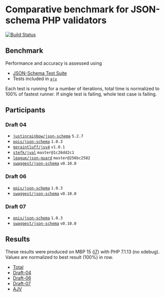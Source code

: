 # Comparative benchmark for JSON-schema PHP validators

[![Build Status](https://travis-ci.org/swaggest/php-json-schema-bench.svg?branch=master)](https://travis-ci.org/swaggest/php-json-schema-bench)

## Benchmark

Performance and accuracy is assessed using
* [JSON-Schema Test Suite](https://github.com/json-schema-org/JSON-Schema-Test-Suite.git)
* Tests included in [`ajv`](https://github.com/epoberezkin/ajv/tree/master/spec/tests/schemas)

Each test is running for a number of iterations, total time is normalized to 100% of fastest runner.
If single test is failing, whole test case is failing.

## Participants

### Draft 04

* [`justinrainbow/json-schema`](https://github.com/justinrainbow/json-schema) `5.2.7`
* [`opis/json-schema`](https://github.com/opis/json-schema) `1.0.3`
* [`geraintluff/jsv4`](https://github.com/geraintluff/jsv4-php) `v1.0.1`
* [`stefk/jval`](https://github.com/stefk/JVal) `master@1c26dd2c1`
* [`league/json-guard`](https://github.com/thephpleague/json-guard) `master@256bc2582`
* [`swaggest/json-schema`](https://github.com/swaggest/php-json-schema) `v0.10.0`

### Draft 06

* [`opis/json-schema`](https://github.com/opis/json-schema) `1.0.3`
* [`swaggest/json-schema`](https://github.com/swaggest/php-json-schema) `v0.10.0`

### Draft 07

* [`opis/json-schema`](https://github.com/opis/json-schema) `1.0.3`
* [`swaggest/json-schema`](https://github.com/swaggest/php-json-schema) `v0.10.0`

## Results

These results were produced on MBP 15 ([i7](https://www.cpubenchmark.net/cpu.php?cpu=Intel+Core+i7-4770HQ+%40+2.20GHz)) with PHP 7.1.13 (no xdebug).
Values are normalized to best result (100%) in row.

* [Total](report-total.md)
* [Draft-04](report-draft-04.md)
* [Draft-06](report-draft-06.md)
* [Draft-07](report-draft-07.md)
* [AJV](report-ajv.md)